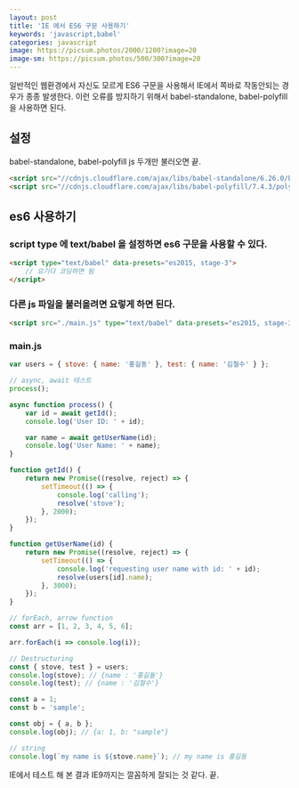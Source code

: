 ```yaml
---
layout: post
title: 'IE 에서 ES6 구문 사용하기'
keywords: 'javascript,babel'
categories: javascript
image: https://picsum.photos/2000/1200?image=20
image-sm: https://picsum.photos/500/300?image=20
---
```


일반적인 웹환경에서 자신도 모르게 ES6 구문을 사용해서 IE에서 쪽바로 작동안되는 경우가 종종 발생한다. 이런 오류를 방지하기 위해서 babel-standalone, babel-polyfill 을 사용하면 된다.

## 설정

babel-standalone, babel-polyfill js 두개만 불러오면 끝.

```html
<script src="//cdnjs.cloudflare.com/ajax/libs/babel-standalone/6.26.0/babel.min.js"></script>
<script src="//cdnjs.cloudflare.com/ajax/libs/babel-polyfill/7.4.3/polyfill.js"></script>
```

<ins class="adsbygoogle"
     style="display:block; text-align:center;"
     data-ad-layout="in-article"
     data-ad-format="fluid"
     data-ad-client="ca-pub-7073298118440059"
     data-ad-slot="8400970402"></ins>

<script>
     (adsbygoogle = window.adsbygoogle || []).push({});
</script>

## es6 사용하기

### script type 에 text/babel 을 설정하면 es6 구문을 사용할 수 있다.

```html
<script type="text/babel" data-presets="es2015, stage-3">
    // 요기다 코딩하면 됨
</script>
```

### 다른 js 파일을 불러올려면 요렇게 하면 된다.

```html
<script src="./main.js" type="text/babel" data-presets="es2015, stage-3"></script>
```

### main.js

```javascript
var users = { stove: { name: '홍길동' }, test: { name: '김철수' } };

// async, await 테스트
process();

async function process() {
    var id = await getId();
    console.log('User ID: ' + id);

    var name = await getUserName(id);
    console.log('User Name: ' + name);
}

function getId() {
    return new Promise((resolve, reject) => {
        setTimeout(() => {
            console.log('calling');
            resolve('stove');
        }, 2000);
    });
}

function getUserName(id) {
    return new Promise((resolve, reject) => {
        setTimeout(() => {
            console.log('requesting user name with id: ' + id);
            resolve(users[id].name);
        }, 3000);
    });
}

// forEach, arrow function
const arr = [1, 2, 3, 4, 5, 6];

arr.forEach(i => console.log(i));

// Destructuring
const { stove, test } = users;
console.log(stove); // {name : '홍길돌'}
console.log(test); // {name : '김철수'}

const a = 1;
const b = 'sample';

const obj = { a, b };
console.log(obj); // {a: 1, b: "sample"}

// string
console.log(`my name is ${stove.name}`); // my name is 홍길동
```

IE에서 테스트 해 본 결과 IE9까지는 깔꼼하게 잘되는 것 같다. 끝.

